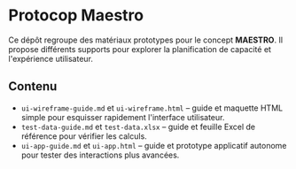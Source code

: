 # Protocop Maestro

Ce dépôt regroupe des matériaux prototypes pour le concept **MAESTRO**. Il propose différents supports pour explorer la planification de capacité et l'expérience utilisateur.

## Contenu
- `ui-wireframe-guide.md` et `ui-wireframe.html` – guide et maquette HTML simple pour esquisser rapidement l'interface utilisateur.
- `test-data-guide.md` et `test-data.xlsx` – guide et feuille Excel de référence pour vérifier les calculs.
- `ui-app-guide.md` et `ui-app.html` – guide et prototype applicatif autonome pour tester des interactions plus avancées.
